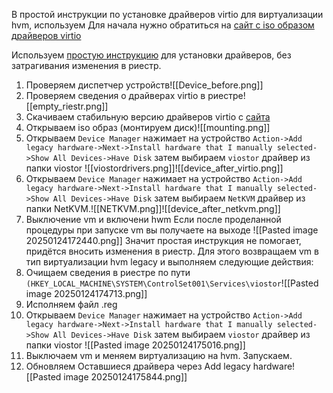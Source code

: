В простой инструкции по установке драйверов virtio для виртуализации hvm, используем 
Для начала нужно обратиться на [сайт с iso образом драйверов virtio](https://fedorapeople.org/groups/virt/virtio-win/direct-downloads/stable-virtio/virtio-win.iso) 

Используем [простую инструкцию](https://blog.croc.ru/pages/viewpage.action?pageId=278498104) для установки драйверов, без затрагивания изменения в риестр.
1. Проверяем диспетчер устройств![[Device_before.png]]
2. Проверяем сведения о драйверах virtio в риестре![[empty_riestr.png]]
3. Скачиваем стабильную версию драйверов virtio с [сайта]([https://fedorapeople.org/groups/virt/virtio-win/direct-downloads/stable-virtio/virtio-win.iso](https://fedorapeople.org/groups/virt/virtio-win/direct-downloads/stable-virtio/virtio-win.iso))
4. Открываем iso образ (монтируем диск)![[mounting.png]]
5. Открываем `Device Manager` нажимает на устройство `Action->Add legacy hardware->Next->Install hardware that I manually selected->Show All Devices->Have Disk` затем выбираем `viostor` драйвер из папки viostor ![[viostordrivers.png]]![[device_after_virtio.png]]
7. Открываем `Device Manager` нажимает на устройство `Action->Add legacy hardware->Next->Install hardware that I manually selected->Show All Devices->Have Disk` затем выбираем `NetKVM` драйвер из папки NetKVM.![[NETKVM.png]]![[device_after_netkvm.png]]
8. Выключение vm и включени hwm
Если после проделанной процедуры при запуске vm вы получаете на выходе ![[Pasted image 20250124172440.png]]
Значит простая инструкция не помогает, придётся вносить изменения в риестр. Для этого возвращаем vm в тип виртуализации hvm legacy и выполняем следующие действия:
1. Очищаем сведения в риестре по пути `(HKEY_LOCAL_MACHINE\SYSTEM\ControlSet001\Services\viostor`![[Pasted image 20250124174713.png]]
2. Исполняем файл .reg
3. Открываем `Device Manager` нажимает на устройство `Action->Add legacy hardware->Next->Install hardware that I manually selected->Show All Devices->Have Disk` затем выбираем `viostor` драйвер из папки viostor ![[Pasted image 20250124175016.png]]
4. Выключаем vm и меняем виртуализацию на hvm. Запускаем.
5. Обновляем Оставшиеся драйвера через Add legacy hardware![[Pasted image 20250124175844.png]]